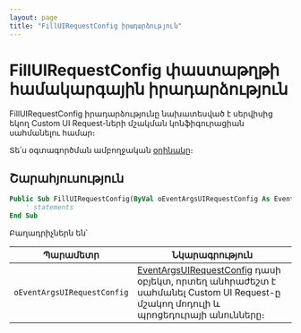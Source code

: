 ```yaml
---
layout: page
title: "FillUIRequestConfig իրադարձություն"
---
```


# FillUIRequestConfig փաստաթղթի համակարգային իրադարձություն

FillUIRequestConfig իրադարձությունը նախատեսված է սերվիսից եկող Custom UI Request-ների մշակման կոնֆիգուրացիան սահմանելու համար։

Տե՛ս օգտագործման ամբողջական [օրինակը](https://armsoft.github.io/as8x-docs/src/server_api/examples/AddCustomUIRequest.html)։

## Շարահյուսություն

``` vb
Public Sub FillUIRequestConfig(ByVal oEventArgsUIRequestConfig As EventArgsUIRequestConfig)
    ' statements
End Sub
```

Բաղադրիչներն են՝

| Պարամետր | Նկարագրություն |
|--|--|
|`oEventArgsUIRequestConfig`| [EventArgsUIRequestConfig](UserDefinedHandlers.md#eventargsuirequestconfig-class) դասի օբյեկտ, որտեղ անհրաժեշտ է սահմանել Custom UI Request-ը մշակող մոդուլի և պրոցեդուրայի անունները։ |
